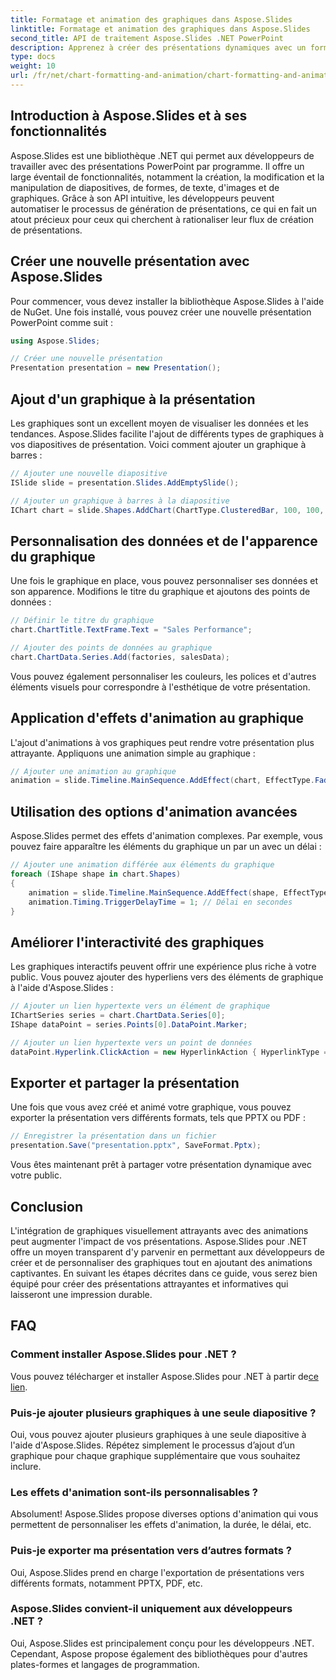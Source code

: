 ```yaml
---
title: Formatage et animation des graphiques dans Aspose.Slides
linktitle: Formatage et animation des graphiques dans Aspose.Slides
second_title: API de traitement Aspose.Slides .NET PowerPoint
description: Apprenez à créer des présentations dynamiques avec un formatage de graphique et des animations captivantes à l'aide d'Aspose.Slides pour .NET.
type: docs
weight: 10
url: /fr/net/chart-formatting-and-animation/chart-formatting-and-animation/
---
```


## Introduction à Aspose.Slides et à ses fonctionnalités

Aspose.Slides est une bibliothèque .NET qui permet aux développeurs de travailler avec des présentations PowerPoint par programme. Il offre un large éventail de fonctionnalités, notamment la création, la modification et la manipulation de diapositives, de formes, de texte, d'images et de graphiques. Grâce à son API intuitive, les développeurs peuvent automatiser le processus de génération de présentations, ce qui en fait un atout précieux pour ceux qui cherchent à rationaliser leur flux de création de présentations.

## Créer une nouvelle présentation avec Aspose.Slides

Pour commencer, vous devez installer la bibliothèque Aspose.Slides à l'aide de NuGet. Une fois installé, vous pouvez créer une nouvelle présentation PowerPoint comme suit :

```csharp
using Aspose.Slides;

// Créer une nouvelle présentation
Presentation presentation = new Presentation();
```

## Ajout d'un graphique à la présentation

Les graphiques sont un excellent moyen de visualiser les données et les tendances. Aspose.Slides facilite l'ajout de différents types de graphiques à vos diapositives de présentation. Voici comment ajouter un graphique à barres :

```csharp
// Ajouter une nouvelle diapositive
ISlide slide = presentation.Slides.AddEmptySlide();

// Ajouter un graphique à barres à la diapositive
IChart chart = slide.Shapes.AddChart(ChartType.ClusteredBar, 100, 100, 500, 300);
```

## Personnalisation des données et de l'apparence du graphique

Une fois le graphique en place, vous pouvez personnaliser ses données et son apparence. Modifions le titre du graphique et ajoutons des points de données :

```csharp
// Définir le titre du graphique
chart.ChartTitle.TextFrame.Text = "Sales Performance";

// Ajouter des points de données au graphique
chart.ChartData.Series.Add(factories, salesData);
```

Vous pouvez également personnaliser les couleurs, les polices et d'autres éléments visuels pour correspondre à l'esthétique de votre présentation.

## Application d'effets d'animation au graphique

L'ajout d'animations à vos graphiques peut rendre votre présentation plus attrayante. Appliquons une animation simple au graphique :

```csharp
// Ajouter une animation au graphique
animation = slide.Timeline.MainSequence.AddEffect(chart, EffectType.Fade);
```

## Utilisation des options d'animation avancées

Aspose.Slides permet des effets d'animation complexes. Par exemple, vous pouvez faire apparaître les éléments du graphique un par un avec un délai :

```csharp
// Ajouter une animation différée aux éléments du graphique
foreach (IShape shape in chart.Shapes)
{
    animation = slide.Timeline.MainSequence.AddEffect(shape, EffectType.Appear);
    animation.Timing.TriggerDelayTime = 1; // Délai en secondes
}
```

## Améliorer l'interactivité des graphiques

Les graphiques interactifs peuvent offrir une expérience plus riche à votre public. Vous pouvez ajouter des hyperliens vers des éléments de graphique à l'aide d'Aspose.Slides :

```csharp
// Ajouter un lien hypertexte vers un élément de graphique
IChartSeries series = chart.ChartData.Series[0];
IShape dataPoint = series.Points[0].DataPoint.Marker;

// Ajouter un lien hypertexte vers un point de données
dataPoint.Hyperlink.ClickAction = new HyperlinkAction { HyperlinkType = HyperlinkType.Url, Url = "https://exemple.com" };
```

## Exporter et partager la présentation

Une fois que vous avez créé et animé votre graphique, vous pouvez exporter la présentation vers différents formats, tels que PPTX ou PDF :

```csharp
// Enregistrer la présentation dans un fichier
presentation.Save("presentation.pptx", SaveFormat.Pptx);
```

Vous êtes maintenant prêt à partager votre présentation dynamique avec votre public.

## Conclusion

L'intégration de graphiques visuellement attrayants avec des animations peut augmenter l'impact de vos présentations. Aspose.Slides pour .NET offre un moyen transparent d'y parvenir en permettant aux développeurs de créer et de personnaliser des graphiques tout en ajoutant des animations captivantes. En suivant les étapes décrites dans ce guide, vous serez bien équipé pour créer des présentations attrayantes et informatives qui laisseront une impression durable.

## FAQ

### Comment installer Aspose.Slides pour .NET ?

 Vous pouvez télécharger et installer Aspose.Slides pour .NET à partir de[ce lien](https://releases.aspose.com/slides/net/).

### Puis-je ajouter plusieurs graphiques à une seule diapositive ?

Oui, vous pouvez ajouter plusieurs graphiques à une seule diapositive à l'aide d'Aspose.Slides. Répétez simplement le processus d’ajout d’un graphique pour chaque graphique supplémentaire que vous souhaitez inclure.

### Les effets d'animation sont-ils personnalisables ?

Absolument! Aspose.Slides propose diverses options d'animation qui vous permettent de personnaliser les effets d'animation, la durée, le délai, etc.

### Puis-je exporter ma présentation vers d’autres formats ?

Oui, Aspose.Slides prend en charge l'exportation de présentations vers différents formats, notamment PPTX, PDF, etc.

### Aspose.Slides convient-il uniquement aux développeurs .NET ?

Oui, Aspose.Slides est principalement conçu pour les développeurs .NET. Cependant, Aspose propose également des bibliothèques pour d'autres plates-formes et langages de programmation.